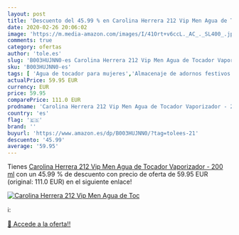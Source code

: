```yaml
---
layout: post
title: 'Descuento del 45.99 % en Carolina Herrera 212 Vip Men Agua de Toc'
date: 2020-02-26 20:06:02
image: 'https://m.media-amazon.com/images/I/41Ort+v6ccL._AC_._SL400_.jpg'
comments: true
category: ofertas
author: 'tole.es'
slug: 'B003HUJNN0-es Carolina Herrera 212 Vip Men Agua de Tocador Vaporizador -...'
sku: 'B003HUJNN0-es'
tags: [ 'Agua de tocador para mujeres','Almacenaje de adornos festivos','Almacenamiento y organización','Belleza','Fragancias para mujeres','Hogar y cocina','Iluminación','Iluminación de interior','Iluminación decorativa y para usos específicos de interior','Juguetes','Juguetes electrónicos','Juguetes y juegos','Perfumes y fragancias','Velas eléctricas y LED','Videojuegos para niños','agua','de','tocador', ]
actualPrice: 59.95 EUR
currency: EUR
price: 59.95
comparePrice: 111.0 EUR
prodname: 'Carolina Herrera 212 Vip Men Agua de Tocador Vaporizador - 200 ml'
country: 'es'
flag: '🇪🇸'
brand: ''
buyurl: 'https://www.amazon.es/dp/B003HUJNN0/?tag=tolees-21'
descuento: '45.99'
average: '59.95'
---
```


Tienes [Carolina Herrera 212 Vip Men Agua de Tocador Vaporizador - 200 ml](https://www.amazon.es/dp/B003HUJNN0/?tag=tolees-21) con un 45.99 % de descuento con precio de oferta de 59.95 EUR (original: 111.0 EUR) en el siguiente enlace!

[![Carolina Herrera 212 Vip Men Agua de Toc](https://m.media-amazon.com/images/I/41Ort+v6ccL._AC_._SL400_.jpg)](https://www.amazon.es/dp/B003HUJNN0/?tag=tolees-21)

ℹ️:


[🛒 Accede a la oferta!!](https://www.amazon.es/dp/B003HUJNN0/?tag=tolees-21)

